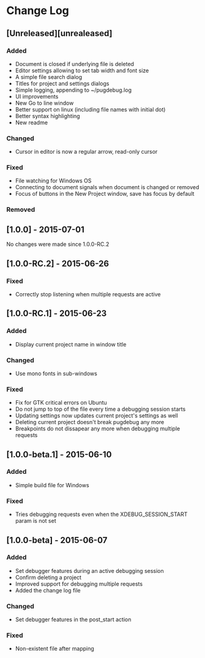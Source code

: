 # Change Log

## [Unreleased][unrealeased]

### Added
 - Document is closed if underlying file is deleted
 - Editor settings allowing to set tab width and font size
 - A simple file search dialog
 - Titles for project and settings dialogs
 - Simple logging, appending to ~/pugdebug.log
 - UI improvements
 - New Go to line window
 - Better support on linux (including file names with initial dot)
 - Better syntax highlighting
 - New readme

### Changed
 - Cursor in editor is now a regular arrow, read-only cursor

### Fixed
 - File watching for Windows OS
 - Connecting to document signals when document is changed or removed
 - Focus of buttons in the New Project window, save has focus by default

### Removed

## [1.0.0] - 2015-07-01

No changes were made since 1.0.0-RC.2

## [1.0.0-RC.2] - 2015-06-26

### Fixed
 - Correctly stop listening when multiple requests are active

## [1.0.0-RC.1] - 2015-06-23

### Added
 - Display current project name in window title

### Changed
 - Use mono fonts in sub-windows

### Fixed
 - Fix for GTK critical errors on Ubuntu
 - Do not jump to top of the file every time a debugging session starts
 - Updating settings now updates current project's settings as well
 - Deleting current project doesn't break pugdebug any more
 - Breakpoints do not dissapear any more when debugging multiple requests

## [1.0.0-beta.1] - 2015-06-10

### Added
 - Simple build file for Windows

### Fixed
 - Tries debugging requests even when the XDEBUG_SESSION_START param is not set

## [1.0.0-beta] - 2015-06-07

### Added
 - Set debugger features during an active debugging session
 - Confirm deleting a project
 - Improved support for debugging multiple requests
 - Added the change log file

### Changed
 - Set debugger features in the post_start action

### Fixed
 - Non-existent file after mapping
